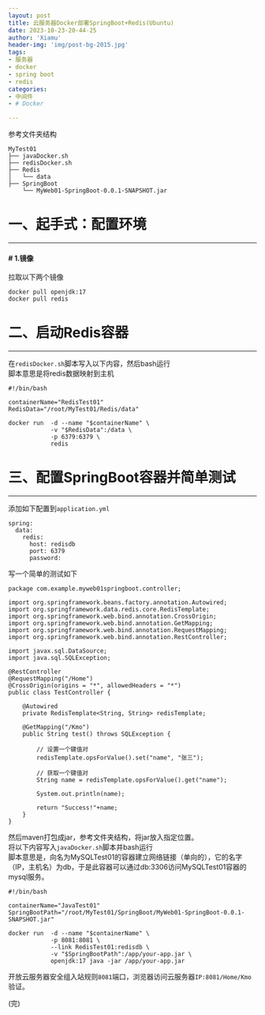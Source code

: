 ```yaml
---
layout: post
title: 云服务器Docker部署SpringBoot+Redis(Ubuntu)
date: 2023-10-23-20-44-25
author: 'Xiamu'
header-img: 'img/post-bg-2015.jpg'
tags:
- 服务器
- docker
- spring boot
- redis
categories:
- 中间件
- # Docker

---
```

参考文件夹结构

```prism language-bash
MyTest01
├── javaDocker.sh
├── redisDocker.sh
├── Redis
│   └── data
├── SpringBoot
    └── MyWeb01-SpringBoot-0.0.1-SNAPSHOT.jar
```

# 一、起手式：配置环境
----------------

#### # 1.镜像

拉取以下两个镜像

```prism language-bash
docker pull openjdk:17
docker pull redis
```

# 二、启动Redis容器
----------------------

在`redisDocker.sh`脚本写入以下内容，然后bash运行  
脚本意思是将redis数据映射到主机

```prism language-bash
#!/bin/bash

containerName="RedisTest01"
RedisData="/root/MyTest01/Redis/data"

docker run  -d --name "$containerName" \
            -v "$RedisData":/data \
            -p 6379:6379 \
            redis
```

# 三、配置SpringBoot容器并简单测试
-------------------------------------

添加如下配置到`application.yml`

```prism language-yaml
spring:
  data:
    redis:
      host: redisdb
      port: 6379
      password:
```

写一个简单的测试如下

```prism language-java
package com.example.myweb01springboot.controller;

import org.springframework.beans.factory.annotation.Autowired;
import org.springframework.data.redis.core.RedisTemplate;
import org.springframework.web.bind.annotation.CrossOrigin;
import org.springframework.web.bind.annotation.GetMapping;
import org.springframework.web.bind.annotation.RequestMapping;
import org.springframework.web.bind.annotation.RestController;

import javax.sql.DataSource;
import java.sql.SQLException;

@RestController
@RequestMapping("/Home")
@CrossOrigin(origins = "*", allowedHeaders = "*")
public class TestController {
   
    @Autowired
    private RedisTemplate<String, String> redisTemplate;
    
    @GetMapping("/Kmo")
    public String test() throws SQLException {
   
        // 设置一个键值对
        redisTemplate.opsForValue().set("name", "张三");

        // 获取一个键值对
        String name = redisTemplate.opsForValue().get("name");

        System.out.println(name);

        return "Success!"+name;
    }
}

```

然后maven打包成jar，参考文件夹结构，将jar放入指定位置。  
将以下内容写入`javaDocker.sh`脚本并bash运行  
脚本意思是，向名为MySQLTest01的容器建立网络链接（单向的），它的名字（IP，主机名）为db，于是此容器可以通过db:3306访问MySQLTest01容器的mysql服务。

```prism language-bash
#!/bin/bash

containerName="JavaTest01"
SpringBootPath="/root/MyTest01/SpringBoot/MyWeb01-SpringBoot-0.0.1-SNAPSHOT.jar"

docker run  -d --name "$containerName" \
            -p 8081:8081 \
            --link RedisTest01:redisdb \
            -v "$SpringBootPath":/app/your-app.jar \
            openjdk:17 java -jar /app/your-app.jar

```

开放云服务器安全组入站规则`8081`端口，浏览器访问云服务器`IP:8081/Home/Kmo`验证。

(完)
